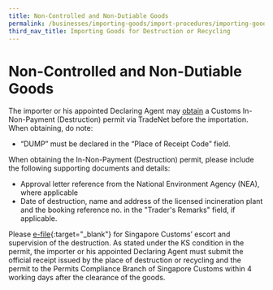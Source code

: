 ```yaml
---
title: Non-Controlled and Non-Dutiable Goods
permalink: /businesses/importing-goods/import-procedures/importing-goods-for-destruction-or-recycling/nc-nd-goods
third_nav_title: Importing Goods for Destruction or Recycling 
---
```


# Non-Controlled and Non-Dutiable Goods
The importer or his appointed Declaring Agent may  [obtain](/businesses/importing-goods/import-procedures/)  a Customs In-Non-Payment (Destruction) permit via TradeNet before the importation. When obtaining, do note:

-   “DUMP” must be declared in the “Place of Receipt Code” field.

When obtaining the In-Non-Payment (Destruction) permit, please include the following supporting documents and details:

-   Approval letter reference from the National Environment Agency (NEA), where applicable
-   Date of destruction, name and address of the licensed incineration plant and the booking reference no. in the "Trader's Remarks" field, if applicable.

Please [e-file](http://eservices.customs.gov.sg/scripts/customs/supervision/supermenu.asp){:target="_blank"} for Singapore Customs’ escort and supervision of the destruction. As stated under the KS condition in the permit, the importer or his appointed Declaring Agent must submit the official receipt issued by the place of destruction or recycling and the permit to the Permits Compliance Branch of Singapore Customs within 4 working days after the clearance of the goods.
